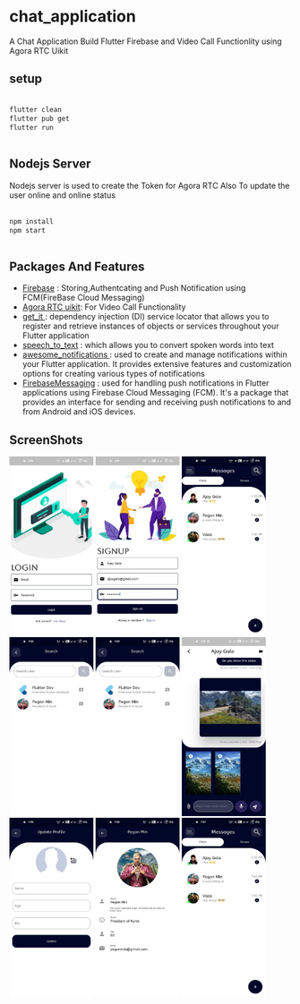 # chat_application

A Chat Application Build Flutter Firebase and Video Call Functionlity using Agora RTC Uikit

## setup
<pre>
<code>
flutter clean
flutter pub get
flutter run
</code>
</pre>


## Nodejs Server
Nodejs server is used to create the Token for Agora RTC Also To update the user online and online status


<pre>
<code>
npm install 
npm start
</code>
</pre>

## Packages And Features
 <ul>
     <li><a href="https://pub.dev/packages/firebase_core">Firebase</a> : Storing,Authentcating and Push Notification using FCM(FireBase Cloud Messaging)</li>
     <li><a href="https://pub.dev/packages/agora_uikit"> Agora RTC uikit</a>: For Video Call Functionality</li>
     <li><a href="https://pub.dev/packages/get_it">get_it </a>: dependency injection (DI) service locator that allows you to register and retrieve instances of objects or services throughout your Flutter application</li>
     <li><a href="https://pub.dev/packages/speech_to_text">speech_to_text</a> : which allows you to convert spoken words into text</li>
     <li> <a href="https://pub.dev/packages/awesome_notifications"> awesome_notifications </a>: used to create and manage notifications within your Flutter application. It provides extensive features and customization options for creating various types of notifications</li>
     <li><a href ="https://pub.dev/packages/firebase_messaging">FirebaseMessaging</a> : used for handling push notifications in Flutter applications using Firebase Cloud Messaging (FCM). It's a package that provides an interface for sending and receiving push notifications to and from Android and iOS devices.</li>
 </ul>

## ScreenShots
   <img src="https://github.com/adarshsudhi/Flutter-Chat-Application/blob/main/assets/photo_3_2023-09-04_20-11-42.jpg?raw=true" width="150" height="320"/> <img src="https://github.com/adarshsudhi/Flutter-Chat-Application/blob/main/assets/photo_2_2023-09-04_20-11-42.jpg?raw=true" width="150" height="320"/> <img src="https://github.com/adarshsudhi/Flutter-Chat-Application/blob/main/assets/photo_7_2023-09-04_20-11-32.jpg?raw=true" width="150" height="320"/>   <img src="https://github.com/adarshsudhi/Flutter-Chat-Application/blob/main/assets/photo_5_2023-09-04_20-11-32.jpg?raw=true" width="150" height="320"/>  <img src="https://github.com/adarshsudhi/Flutter-Chat-Application/blob/main/assets/photo_5_2023-09-04_20-11-32.jpg?raw=true" width="150" height="320"/>  <img src="https://github.com/adarshsudhi/Flutter-Chat-Application/blob/main/assets/photo_10_2023-09-04_20-11-32.jpg?raw=true" width="150" height="320"/> <img src="https://github.com/adarshsudhi/Flutter-Chat-Application/blob/main/assets/photo_3_2023-09-04_20-11-32.jpg?raw=true" width="150" height="320"/> <img src="https://github.com/adarshsudhi/Flutter-Chat-Application/blob/main/assets/photo_1_2023-09-04_20-11-42.jpg?raw=true" width="150" height="320"/> <img src="https://github.com/adarshsudhi/Flutter-Chat-Application/blob/main/assets/photo_7_2023-09-04_20-11-32.jpg?raw=true" width="150" height="320"/>




